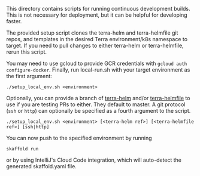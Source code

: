 This directory contains scripts for running continuous development builds. This
is not necessary for deployment, but it can be helpful for developing faster.

The provided setup script clones the terra-helm and terra-helmfile git repos,
and templates in the desired Terra environment/k8s namespace to target.
If you need to pull changes to either terra-helm or terra-helmfile, rerun this script.

You may need to use gcloud to provide GCR
 credentials with `gcloud auth configure-docker`. Finally, run local-run.sh with
  your target environment as the first argument:

```
./setup_local_env.sh <environment>
```

Optionally, you can provide a branch of [terra-helm](https://github.com/broadinstitute/terra-helm) and/or [terra-helmfile](https://github.com/broadinstitute/terra-helmfile) to use if you are testing PRs to either. They default to master. A git protocol (`ssh` or `http`) can optionally be specified as a fourth argument to the script.
```
./setup_local_env.sh <environment> [<terra-helm ref>] [<terra-helmfile ref>] [ssh|http]
```

You can now push to the specified environment by running

```
skaffold run
```

or by using IntelliJ's Cloud Code integration, which will auto-detect the
generated skaffold.yaml file.
